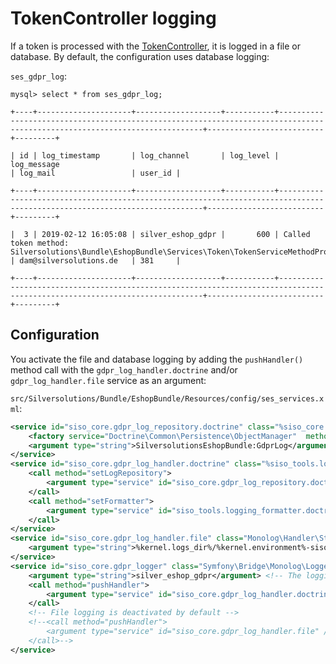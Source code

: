 # TokenController logging

If a token is processed with the [TokenController](../user_management/token.md),
it is logged in a file or database. By default, the configuration uses database logging:

`ses_gdpr_log`:

``` 
mysql> select * from ses_gdpr_log;

+----+---------------------+-------------------+-----------+---------------------------------------------------------------------------------------------------------------------------+--------------------------+---------+

| id | log_timestamp       | log_channel       | log_level | log_message                                                                                                               | log_mail                 | user_id |

+----+---------------------+-------------------+-----------+---------------------------------------------------------------------------------------------------------------------------+--------------------------+---------+

|  3 | 2019-02-12 16:05:08 | silver_eshop_gdpr |       600 | Called token method: Silversolutions\Bundle\EshopBundle\Services\Token\TokenServiceMethodProcessorService::enableEzUser() | dam@silversolutions.de   | 381     |

+----+---------------------+-------------------+-----------+---------------------------------------------------------------------------------------------------------------------------+--------------------------+---------+
```

## Configuration

You activate the file and database logging by adding the `pushHandler()` method call with the `gdpr_log_handler.doctrine` and/or `gdpr_log_handler.file` service as an argument:

`src/Silversolutions/Bundle/EshopBundle/Resources/config/ses_services.xml`:

``` xml
<service id="siso_core.gdpr_log_repository.doctrine" class="%siso_core.gdpr_log_repository.doctrine.class%">
    <factory service="Doctrine\Common\Persistence\ObjectManager"  method="getRepository" />
    <argument type="string">SilversolutionsEshopBundle:GdprLog</argument>
</service>
<service id="siso_core.gdpr_log_handler.doctrine" class="%siso_tools.logging_handler.doctrine.class%">
    <call method="setLogRepository">
        <argument type="service" id="siso_core.gdpr_log_repository.doctrine" />
    </call>
    <call method="setFormatter">
        <argument type="service" id="siso_tools.logging_formatter.doctrine"/>
    </call>
</service>
<service id="siso_core.gdpr_log_handler.file" class="Monolog\Handler\StreamHandler">
    <argument type="string">%kernel.logs_dir%/%kernel.environment%-siso.eshop.gdpr.log</argument>
</service>
<service id="siso_core.gdpr_logger" class="Symfony\Bridge\Monolog\Logger">
    <argument type="string">silver_eshop_gdpr</argument> <!-- The logging channel -->
    <call method="pushHandler">
        <argument type="service" id="siso_core.gdpr_log_handler.doctrine" />
    </call>
    <!-- File logging is deactivated by default -->
    <!--<call method="pushHandler">
        <argument type="service" id="siso_core.gdpr_log_handler.file" />
    </call>-->
</service>
```
